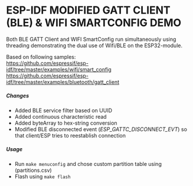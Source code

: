 ESP-IDF MODIFIED GATT CLIENT (BLE) & WIFI SMARTCONFIG DEMO
========================
Both BLE GATT Client and WIFI SmartConfig run simultaneously using threading demonstrating the dual use of Wifi/BLE on the ESP32-module.

Based on following samples:  
https://github.com/espressif/esp-idf/tree/master/examples/wifi/smart_config  
https://github.com/espressif/esp-idf/tree/master/examples/bluetooth/gatt_client

##### Changes
* Added BLE service filter based on UUID
* Added continuous characteristic read
* Added byteArray to hex-string conversion
* Modified BLE disconnected event (_ESP_GATTC_DISCONNECT_EVT_) so that client/ESP tries to reestablish connection

##### Usage
* Run `make menuconfig` and chose custom partition table using (partitions.csv)
* Flash using `make flash`

